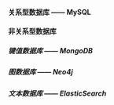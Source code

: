 



#### 关系型数据库 —— MySQL

#### 非关系型数据库

##### 键值数据库 —— MongoDB

##### 图数据库 —— Neo4j

##### 文本数据库 —— ElasticSearch
